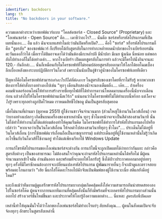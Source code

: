 ```yaml
---
identifier: backdoors
lang: th
title: "No backdoors in your software."
---
```


ความแตกต่างระหว่างซอฟต์แวร์แบบ "โคลส์ดซอร์ส - Closed Source" (Proprietary) และ "โอเพ่นซอร์ส - Open Source" คือ.... เดาซิว่าอะไร?.... นั่นคือ ซอร์สหรือรหัสโปรแกรมที่เปิดเผยนั่นเอง.... อืม แล้ว ฉันจะแยแสทำไมล่ะว่ามันปิดหรือเปิด?..... คืองี้ "ซอร์ส" หรือรหัสโปรแกรมก็คือ "สูตรลับ" ของซอฟต์แวร์ ก็เปรียบได้กับสูตรลับในการทำกะหล่ำทอดน้ำปลาของโรงเบียร์เยอรมันตะวันแดงก็ว่าได้ เมื่อเราได้ชิมอาจเดาได้ว่ามันต้องมีกะหล่ำปลี มีน้ำปลา มีเนย นู้นนิด นี่หน่อย แต่พอกลับไปทำเองก็ไม่ได้อย่างเค้า.... หากโรงเบียร์ฯ เปิดเผยสูตรลับในการทำ แล้วจะมีใครไปนั่งกินจานละ 120.- กันอีกล่ะ.... นั่นก็เหมือนกับไมโครซอฟท์ที่ไม่ยอมปล่อยสูตรลับออกมาให้โลกได้ยลโฉมเบื้องลึกเบื้องหลังของระบบปฏิบัติการวินโดวส์ เพราะนั่นนับเป็นอู่ข้าวอู่น้ำของไมโครซอฟท์เลยทีเดียว

ปัญหาก็คือไมโครซอฟท์สามารถ<i>ทำอะไรก็ได้ที่ต้องการ</i> ในสูตรลับของเขาโดยที่เราไม่รับรู้ หากพวกเขาต้องการใส่คำสั่งบางอย่างลงไปเช่น "ทุกๆ เดือนสิบสองน้ำจะนองเต็มตลิ่ง.... เอ๊ย.... ถ้าเครื่องคอมพิวเตอร์ออนไลน์ให้ทำการสร้างรายชื่อทุกไฟล์ที่ได้ทำการดาวน์โหลดมาบนเครื่องนี้นับจากเดือนก่อน แล้วส่งไปให้ไมโครซอฟท์ผ่านเน็ตเวิร์ก" แน่นอนว่าไมโครซอฟท์ไม่ได้ทำแบบนี้หร๊อก แต่<i>ใครจะไปรู้</i> เพราะทุกอย่างถูกปิดไว้หมด เราหมดสิทธิ์ไปขอดู มันเป็นสูตรลับสุดยอด

เมื่อไม่นานที่ผ่านมา (ตุลาคม 2551) ผู้ใช้งานชาวจีนจำนวนมาก (ส่วนใหญ่ใช้งานวินโดวส์เถื่อน) เจอว่าบางอย่างแปลกๆ เกิดขึ้นบนเครื่องของเขาเหล่านั้น ทุกๆ ชั่วโมงหน้าจอจะเป็นสีดำสองสามวินาที นั่นไม่ได้ทำให้ทำงานไม่ได้แต่ย่อมต้องทำให้คุณเริ่มคิด ไมโครซอฟท์ได้ทำการใส่รหัสโปรแกรมลงไปหรือเปล่าว่า "หากเจอว่าเป็นวินโดวส์เถื่อน ให้จอดำไปสองสามวินาทีทุกๆ ชั่วโมง".... ประเด็นไม่ได้อยู่ที่วินโดวส์เถื่อน (การใช้ซอฟต์แวร์เถื่อนถือเป็นอาชญากรรม) แต่ประเด็นอยู่ที่ผู้ใช้งานเหล่านั้นไม่รู้ว่าเกิดอะไรขึ้นกับวินโดวส์ที่ใช้งานอยู่ ทำได้แต่เพียงเรียกใช้ Windows Update

การแก้ไขรหัสโปรแกรมของโอเพ่นซอร์สจะต่างกัน การแก้ไขนี้จะถูกเปิดเผยได้ง่ายกว่ากันแยะ กล่าวคือสูตรลับต่างๆ เป็นของสาธารณะ ไม่ต้องสนใจว่าคุณจะอ่านรหัสโปรแกรมเหล่านั้นได้หรือไม่ มีผู้คนจำนวนมากเข้าใจมัน อ่านมันออก และพร้อมที่จะบอกให้โลกรับรู้ ซึ่งได้ป่าวประกาศออกมาอยู่บ่อยๆ ทุกๆ ครั้งที่มีใครซักคนต้องการจะเปลี่ยนแปลงรหัสโปรแกรม ผู้พัฒนารายอื่นๆ ก็จะเฝ้าดูและตรวจสอบ พร้อมตะโกนถามว่า "เฮ้ย นี่แกใส่โค๊ดอะไรลงไปดักจับแป้นพิมพ์ของผู้ใช้งานวะเนี่ย สติแกยังดีอยู่ไหม?"

และถึงแม้ว่าทีมงานผู้ดูแลรักษารหัสโปรแกรมบางกลุ่มเกิดคลุ้มคลั่งใส่ความสามารถอันน่าสยดสยองลงไปในซอร์สโค๊ด ผู้คนจากภายนอกทีมงานที่คลุ้มคลั่งนั้นก็ยังมีพร้อมที่จะถอดรหัสโปรแกรมบางส่วนนั้นออกไป สร้างเวอร์ชั่นใหม่ขึ้นมา และประกาศให้โลกรู้ถึงความแตกต่าง.... นี่แหละ <i>สูตรลับที่เปิดเผย</i>

เหล่านี้ทำให้คุณมั่นใจได้ว่าโลกของโอเพ่นซอร์สไม่ทำอะไรแย่ๆ ลับหลังคุณ.... ผู้คนในสังคมเปิดจะจับจ้องทุกๆ อักขระในสูตรลับเหล่านี้




